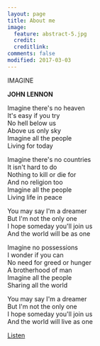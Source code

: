 ```yaml
---
layout: page
title: About me
image:
  feature: abstract-5.jpg
  credit:
  creditlink:
comments: false
modified: 2017-03-03
---
```



IMAGINE  

**JOHN LENNON**  

Imagine there's no heaven  
It's easy if you try  
No hell below us  
Above us only sky  
Imagine all the people  
Living for today  

Imagine there's no countries  
It isn't hard to do  
Nothing to kill or die for  
And no religion too  
Imagine all the people  
Living life in peace  

You may say I'm a dreamer  
But I'm not the only one  
I hope someday you'll join us  
And the world will be as one  

Imagine no possessions  
I wonder if you can  
No need for greed or hunger  
A brotherhood of man  
Imagine all the people  
Sharing all the world  

You may say I'm a dreamer  
But I'm not the only one  
I hope someday you'll join us  
And the world will live as one  
  
<a href="http://music.163.com/#/song?id=1476106" class="btn btn-success">Listen</a>
